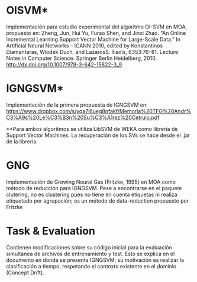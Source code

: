 OISVM*
===
Implementación para estudio experimental del algoritmo OI-SVM en MOA, propuesto en:
Zheng, Jun, Hui Yu, Furao Shen, and Jinxi Zhao. “An Online Incremental Learning Support Vector Machine for Large-Scale Data.” In Artificial Neural Networks – ICANN 2010, edited by Konstantinos Diamantaras, Wlodek Duch, and LazarosS. Iliadis, 6353:76–81. Lecture Notes in Computer Science. Springer Berlin Heidelberg, 2010. http://dx.doi.org/10.1007/978-3-642-15822-3_9.


IGNGSVM*
===
Implementación de la primera propuesta de IGNGSVM en:
https://www.dropbox.com/s/yqa7l6ueg8nfakf/Memoria%20TFG%20Andr%C3%A9s%20Le%C3%B3n%20Su%C3%A1rez%20Cetrulo.pdf

**Para ambos algoritmos se utiliza LibSVM de WEKA como librería de Support Vector Machines. La recuperación de los SVs se hace desde el .jar de la librería.


GNG
===
Implementación de Growing Neural Gas (Fritzke, 1995) en MOA como método de reducción para IGNGSVM. Pese a encontrarse en el paquete clutering, no es clustering pues no tiene en cuenta etiquetas ni realiza etiquetado por agrupación; es un método de data-reduction propuesto por Fritzke


Task & Evaluation
====
Contienen modificaciones sobre su código inicial para la evaluación simultánea de archivos de entrenamiento y test. Esto se explica en el documento en donde se presenta IGNGSVM; su motivación es realizar la clasificación a tiempo, respetando el contexto existente en el dominio (Concept Drift).


